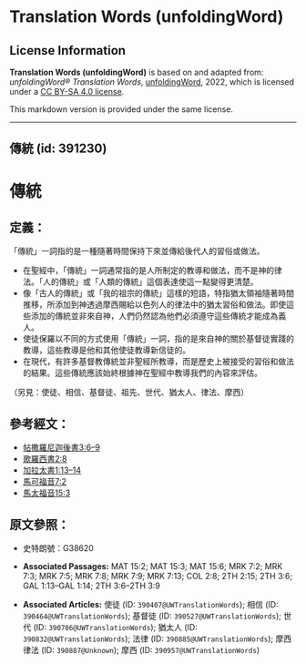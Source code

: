 # Translation Words (unfoldingWord)

## License Information

**Translation Words (unfoldingWord)** is based on and adapted from: _unfoldingWord® Translation Words_, [unfoldingWord](https://unfoldingword.org/utw), 2022, which is licensed under a [CC BY-SA 4.0 license](https://creativecommons.org/licenses/by-sa/4.0/legalcode.en).

This markdown version is provided under the same license.



--------------------------------

## 傳統 (id: 391230)

傳統
==

定義：
---

「傳統」一詞指的是一種隨著時間保持下來並傳給後代人的習俗或做法。

* 在聖經中，「傳統」一詞通常指的是人所制定的教導和做法，而不是神的律法。「人的傳統」或「人類的傳統」這個表達使這一點變得更清楚。
* 像「古人的傳統」或「我的祖宗的傳統」這樣的短語，特指猶太領袖隨著時間推移，所添加到神透過摩西賜給以色列人的律法中的猶太習俗和做法。即使這些添加的傳統並非來自神，人們仍然認為他們必須遵守這些傳統才能成為義人。
* 使徒保羅以不同的方式使用「傳統」一詞，指的是來自神的關於基督徒實踐的教導，這些教導是他和其他使徒教導新信徒的。
* 在現代，有許多基督教傳統並非聖經所教導，而是歷史上被接受的習俗和做法的結果。這些傳統應該始終根據神在聖經中教導我們的內容來評估。

（另見：使徒、相信、基督徒、祖先、世代、猶太人、律法、摩西）

參考經文：
-----

* [帖撒羅尼迦後書3:6–9](https://ref.ly/2Thess3:6-2Thess3:9)
* [歌羅西書2:8](https://ref.ly/Col2:8)
* [加拉太書1:13–14](https://ref.ly/Gal1:13-Gal1:14)
* [馬可福音7:2](https://ref.ly/Mark7:2)
* [馬太福音15:3](https://ref.ly/Matt15:3)

原文參照：
-----

* 史特朗號：G38620

* **Associated Passages:** MAT 15:2; MAT 15:3; MAT 15:6; MRK 7:2; MRK 7:3; MRK 7:5; MRK 7:8; MRK 7:9; MRK 7:13; COL 2:8; 2TH 2:15; 2TH 3:6; GAL 1:13–GAL 1:14; 2TH 3:6–2TH 3:9
* **Associated Articles:** 使徒 (ID: `390407@UWTranslationWords`); 相信 (ID: `390464@UWTranslationWords`); 基督徒 (ID: `390527@UWTranslationWords`); 世代 (ID: `390706@UWTranslationWords`); 猶太人 (ID: `390832@UWTranslationWords`); 法律 (ID: `390885@UWTranslationWords`); 摩西律法 (ID: `390887@Unknown`); 摩西 (ID: `390957@UWTranslationWords`)

